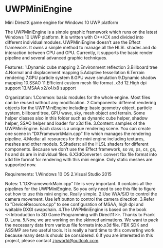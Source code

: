 # UWPMiniEngine
Mini DirectX game engine for Windows 10 UWP platform


The UWPMiniEngine is a simple graphic framework which runs on the latest Windows 10 UWP platform. It is written with C++/CX and divided into different individual modules. UWPMiniEngine doesn’t use the Effect framework. It owns a simple method to manage all the HLSL shades and do interaction between CPU and GPU. Currently, it supports the basic render pipeline and several advanced graphic techniques. 

Features:
1.Dynamic cube mapping
2.Environment reflection
3.Billboard tree
4.Normal and displacement mapping
5.Adaptive tessellation
6.Terrain rendering
7.GPU particle system
8.GPU wave simulation
9.Dynamic shadow mapping
10.SSAO
11.Efficient custom mesh file format .x3d
12.High dpi support
13.MSAA x2/x4/x8 support 

Organization:
1.Common: basic modules for the whole engine. Most files can be reused without any modification. 
2.Components: different rendering objects for the UWPMiniEngine including: basic geometry object, particle system, billboard 	tree, GPU wave, sky, mesh object and terrain. Some helper classes also in this folder such as dynamic cube 		helper, shadow helper, SSAO helper and loader for x3d file.
3.Content: samples of the UWPMiniEngine. Each class is a unique rendering scene. You can create one scene in 			“DXFrameworkMain.cpp” file which manages the rendering pipeline. 
4.Media: all resources for the mini engine including textures, meshes and other models.
5.Shaders: all the HLSL shaders for different components. Because we don’t use the Effect framework, so vs, ps, cs, gs, 	hs and ds are in individual files.
6.X3dConverter: convert fbx file format into x3d file format for rendering with this mini engine. Only static meshes are 	supported now.

Requirements:
1.Windows 10 OS
2.Visual Studio 2015

Notes:
1.“DXFrameworkMain.cpp” file is very important. It contains all the pipelines for the UWPMiniEngine. So you only need to see this file to figure out how to use this mini engine. Really simple.
2.Use W/A/S/D to control the camera movement. Use left button to control the camera direction.
3.Refer to "DeviceResource.cpp" to see configuration of MSAA, high dpi and waitable DXGI swapchain.
4.The UWPMiniEngine is based on the book <<Introduction to 3D Game Programming with Direct11>>. Thanks to Frank D. Luna.
5.Now, we are working on the skinned animations. We want to pack the necessary data from various file formats into.x3d file. FBX SDK and ASSIMP are two useful tools. It is really a hard time to this converting work because many details should be considered. 
6.If you are interested in this project, please contact zjxworld@outlook.com.

